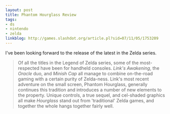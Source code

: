 ```yaml
---
layout: post
title: Phantom Hourglass Review
tags:
- ds
- nintendo
- zelda
linkblog: http://games.slashdot.org/article.pl?sid=07/11/05/1753209
---
```


I've been looking forward to the release of the latest in the Zelda series.

> Of all the titles in the Legend of Zelda series, some of the most-respected have been for handheld
> consoles. _Link's Awakening_, the _Oracle_ duo, and _Minish Cap_ all manage to combine on-the-road gaming
> with a certain purity of Zelda-ness. Link's most recent adventure on the small screen, Phantom Hourglass,
> generally continues this tradition and introduces a number of new elements to the property. Unique
> controls, a true sequel, and cel-shaded graphics all make _Hourglass_ stand out from 'traditional' Zelda
> games, and together the whole hangs together fairly well.

